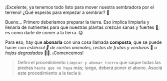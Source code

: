 <gs-attire attire-url="https://raw.githubusercontent.com/MumukiProject/mumuki-guia-gobstones-eventos-kids/master/assets/attires/config_1552681552242.json"></gs-attire>

¡Excelente, ya tenemos todo listo para mover nuestra sembradora por el terreno! ¿Qué esperás para empezar a sembrar?  :grimacing:

Bueno… Primero deberíamos preparar la tierra. Eso implica limpiarla y llenarla de nutrientes para que nuestras plantas crezcan sanas y fuertes :muscle:; es como darle de comer a la tierra. :yum:

Para eso, hay que **abonarla** con una cosa llamada **composta**, que se puede hacer con _estiércol :poop: de ciertos animales, restos de frutas y verduras_ :sweet_potato: _u hojas degradadas_ :fallen_leaf::maple_leaf:. ¡Comencemos!

> Definí el procedimiento `Limpiar y abonar tierra` que saque todas las piedras `hasta que no haya` más; luego, deberá poner el abono. Asociá este procedimiento a la tecla `B`.